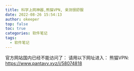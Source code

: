 ```yaml
---
title: 科学上网神器,熊猫VPN, 亲测很舒服
date: 2022-08-26 15:54:13
author: okeeper
top: false
toc: true
categories: 软件笔记
tags:
  - 软件笔记
---
```


官方网站国内已经不能访问了：
请用以下网址进入：
熊猫VPN: https://www.pantavv.xyz/i/58074818